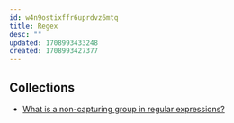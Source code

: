 ```yaml
---
id: w4n9ostixffr6uprdvz6mtq
title: Regex
desc: ""
updated: 1708993433248
created: 1708993427377
---
```


## Collections

- [What is a non-capturing group in regular expressions?](https://stackoverflow.com/a/3513858/5163033)
